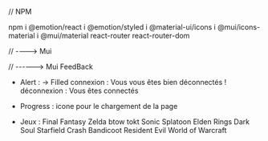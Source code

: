 // NPM

npm i @emotion/react
i @emotion/styled
i @material-ui/icons
i @mui/icons-material
i @mui/material react-router
react-router-dom

// ----> Mui

// ------> Mui FeedBack

- Alert : -> Filled
  connexion :
  <Alert variant="filled" severity="info">
  Vous vous êtes bien déconnectés !
  </Alert>
  déconnexion :
  <Alert variant="filled" severity="success">
  Vous êtes connectés
  </Alert>

- Progress : icone pour le chargement de la page
  <CircularProgress />

- Jeux :
  Final Fantasy
  Zelda btow tokt
  Sonic
  Splatoon
  Elden Rings
  Dark Soul
  Starfield
  Crash Bandicoot
  Resident Evil
  World of Warcraft
